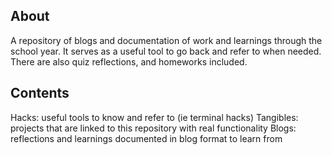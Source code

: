 ## About
A repository of blogs and documentation of work and learnings through the school year. It serves as a useful tool to go back and refer to when needed. There are also quiz reflections, and homeworks included.

## Contents
Hacks: useful tools to know and refer to (ie terminal hacks)
Tangibles: projects that are linked to this repository with real functionality
Blogs: reflections  and learnings documented in blog format to learn from

